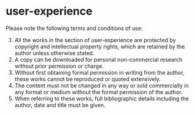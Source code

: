 # user-experience

Please note the following terms and conditions of use:
1. All the works in the section of user-experience are protected by copyright and intellectual property rights, which are retained by the author unless otherwise stated.
2. A copy can be downloaded for personal non-commercial research without prior permission or charge.
3. Without first obtaining formal permission in writing from the author, these works cannot be reproduced or quoted extensively.
4. The content must not be changed in any way or sold commercially in any format or medium without the formal permission of the author.
5. When referring to these works, full bibliographic details including the author, date and title must be given.
